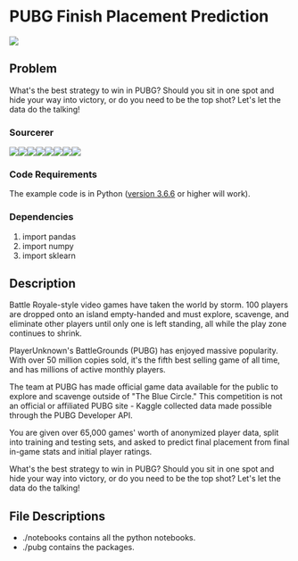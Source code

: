 # PUBG Finish Placement Prediction 

<img src = "https://steamcdn-a.akamaihd.net/steam/apps/578080/header.jpg?t=1532389282">

## Problem
What's the best strategy to win in PUBG? Should you sit in one spot and hide your way into victory, or do you need to be the top shot? Let's let the data do the talking!

### Sourcerer
[![](https://sourcerer.io/fame/souvikb07/souvikb07/PUBG-Finish-Placement-Prediction/images/0)](https://sourcerer.io/fame/souvikb07/souvikb07/PUBG-Finish-Placement-Prediction/links/0)[![](https://sourcerer.io/fame/souvikb07/souvikb07/PUBG-Finish-Placement-Prediction/images/1)](https://sourcerer.io/fame/souvikb07/souvikb07/PUBG-Finish-Placement-Prediction/links/1)[![](https://sourcerer.io/fame/souvikb07/souvikb07/PUBG-Finish-Placement-Prediction/images/2)](https://sourcerer.io/fame/souvikb07/souvikb07/PUBG-Finish-Placement-Prediction/links/2)[![](https://sourcerer.io/fame/souvikb07/souvikb07/PUBG-Finish-Placement-Prediction/images/3)](https://sourcerer.io/fame/souvikb07/souvikb07/PUBG-Finish-Placement-Prediction/links/3)[![](https://sourcerer.io/fame/souvikb07/souvikb07/PUBG-Finish-Placement-Prediction/images/4)](https://sourcerer.io/fame/souvikb07/souvikb07/PUBG-Finish-Placement-Prediction/links/4)[![](https://sourcerer.io/fame/souvikb07/souvikb07/PUBG-Finish-Placement-Prediction/images/5)](https://sourcerer.io/fame/souvikb07/souvikb07/PUBG-Finish-Placement-Prediction/links/5)[![](https://sourcerer.io/fame/souvikb07/souvikb07/PUBG-Finish-Placement-Prediction/images/6)](https://sourcerer.io/fame/souvikb07/souvikb07/PUBG-Finish-Placement-Prediction/links/6)[![](https://sourcerer.io/fame/souvikb07/souvikb07/PUBG-Finish-Placement-Prediction/images/7)](https://sourcerer.io/fame/souvikb07/souvikb07/PUBG-Finish-Placement-Prediction/links/7)

### Code Requirements
The example code is in Python ([version 3.6.6](https://www.python.org/downloads/release/python-366/) or higher will work). 

### Dependencies

1) import pandas
2) import numpy
3) import sklearn

## Description
Battle Royale-style video games have taken the world by storm. 100 players are dropped onto an island empty-handed and must explore, scavenge, and eliminate other players until only one is left standing, all while the play zone continues to shrink.

PlayerUnknown's BattleGrounds (PUBG) has enjoyed massive popularity. With over 50 million copies sold, it's the fifth best selling game of all time, and has millions of active monthly players.

The team at PUBG has made official game data available for the public to explore and scavenge outside of "The Blue Circle." This competition is not an official or affiliated PUBG site - Kaggle collected data made possible through the PUBG Developer API. 

You are given over 65,000 games' worth of anonymized player data, split into training and testing sets, and asked to predict final placement from final in-game stats and initial player ratings. 

What's the best strategy to win in PUBG? Should you sit in one spot and hide your way into victory, or do you need to be the top shot? Let's let the data do the talking!

## File Descriptions

* ./notebooks contains all the python notebooks.
* ./pubg contains the packages.
